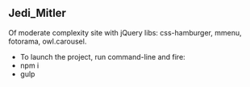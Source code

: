 ## Jedi_Mitler
Of moderate complexity site with jQuery libs: css-hamburger, mmenu, fotorama, owl.carousel.
 * To launch the project, run command-line and fire:
  * npm i
  * gulp
